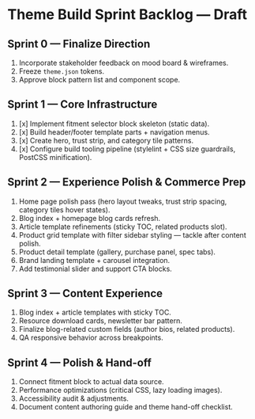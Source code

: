 # Theme Build Sprint Backlog — Draft

## Sprint 0 — Finalize Direction
1. Incorporate stakeholder feedback on mood board & wireframes.
2. Freeze `theme.json` tokens.
3. Approve block pattern list and component scope.

## Sprint 1 — Core Infrastructure
1. [x] Implement fitment selector block skeleton (static data).
2. [x] Build header/footer template parts + navigation menus.
3. [x] Create hero, trust strip, and category tile patterns.
4. [x] Configure build tooling pipeline (stylelint + CSS size guardrails, PostCSS minification).

## Sprint 2 — Experience Polish & Commerce Prep
1. Home page polish pass (hero layout tweaks, trust strip spacing, category tiles hover states).
2. Blog index + homepage blog cards refresh.
3. Article template refinements (sticky TOC, related products slot).
4. Product grid template with filter sidebar styling — tackle after content polish.
5. Product detail template (gallery, purchase panel, spec tabs).
6. Brand landing template + carousel integration.
7. Add testimonial slider and support CTA blocks.

## Sprint 3 — Content Experience
1. Blog index + article templates with sticky TOC.
2. Resource download cards, newsletter bar pattern.
3. Finalize blog-related custom fields (author bios, related products).
4. QA responsive behavior across breakpoints.

## Sprint 4 — Polish & Hand-off
1. Connect fitment block to actual data source.
2. Performance optimizations (critical CSS, lazy loading images).
3. Accessibility audit & adjustments.
4. Document content authoring guide and theme hand-off checklist.
